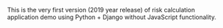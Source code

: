 This is the very first version (2019 year release) of risk calculation application demo using Python + Django without JavaScript functionality.
